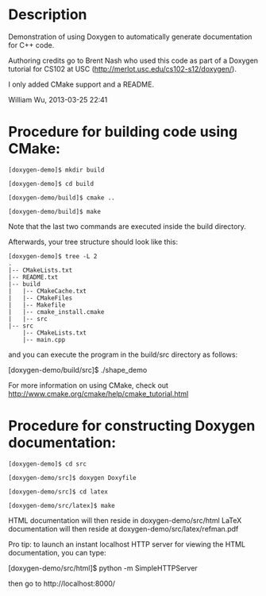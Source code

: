 Description
=============================================
Demonstration of using Doxygen to automatically generate documentation for C++ code.

Authoring credits go to Brent Nash who used this code as part of a Doxygen tutorial for CS102 at USC (http://merlot.usc.edu/cs102-s12/doxygen/).   

I only added CMake support and a README.

William Wu, 2013-03-25 22:41

Procedure for building code using CMake:
=============================================

	[doxygen-demo]$ mkdir build

	[doxygen-demo]$ cd build

	[doxygen-demo/build]$ cmake ..

	[doxygen-demo/build]$ make

Note that the last two commands are executed inside the build directory.

Afterwards, your tree structure should look like this:

	[doxygen-demo]$ tree -L 2
	.
	|-- CMakeLists.txt
	|-- README.txt
	|-- build
	|   |-- CMakeCache.txt
	|   |-- CMakeFiles
	|   |-- Makefile
	|   |-- cmake_install.cmake
	|   |-- src
	|-- src
	    |-- CMakeLists.txt
	    |-- main.cpp

and you can execute the program in the build/src directory as follows:

[doxygen-demo/build/src]$ ./shape_demo

For more information on using CMake, check out http://www.cmake.org/cmake/help/cmake_tutorial.html


Procedure for constructing Doxygen documentation:
=============================================

	[doxygen-demo]$ cd src

	[doxygen-demo/src]$ doxygen Doxyfile

	[doxygen-demo/src]$ cd latex

	[doxygen-demo/src/latex]$ make

HTML documentation will then reside in doxygen-demo/src/html
LaTeX documentation will then reside at doxygen-demo/src/latex/refman.pdf

Pro tip: to launch an instant localhost HTTP server for viewing the HTML documentation, you can type:

  [doxygen-demo/src/html]$ python -m SimpleHTTPServer

then go to http://localhost:8000/
